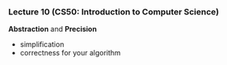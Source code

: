 ### Lecture 10 (CS50: Introduction to Computer Science)

**Abstraction** and **Precision**
- simplification
- correctness for your algorithm
